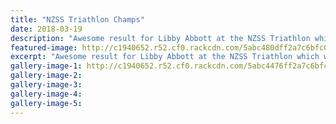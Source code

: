 ```yaml
---
title: "NZSS Triathlon Champs"
date: 2018-03-19
description: "Awesome result for Libby Abbott at the NZSS Triathlon which was held in Nelson 18-20 March 2018..."
featured-image: http://c1940652.r52.cf0.rackcdn.com/5abc480dff2a7c6bfc001162/Libby-Abbott-NZSS-triathlon-1.jpg
excerpt: "Awesome result for Libby Abbott at the NZSS Triathlon which was held in Nelson 18-20 March 2018."
gallery-image-1: http://c1940652.r52.cf0.rackcdn.com/5abc4476ff2a7c6bfc001160/Libby-Abbott-NZSS-triathlon-2.jpg
gallery-image-2: 
gallery-image-3: 
gallery-image-4: 
gallery-image-5: 
---
```


